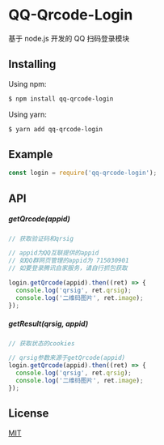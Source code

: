 # QQ-Qrcode-Login

基于 node.js 开发的 QQ 扫码登录模块

## Installing

Using npm:

```bash
$ npm install qq-qrcode-login
```

Using yarn:

```bash
$ yarn add qq-qrcode-login
```

## Example

```js
const login = require('qq-qrcode-login');
```

## API

##### getQrcode(appid)

```js
// 获取验证码和qrsig

// appid为QQ互联提供的appid
// 如QQ群网页管理的appid为 715030901
// 如要登录腾讯自家服务，请自行抓包获取

login.getQrcode(appid).then((ret) => {
  console.log('qrsig', ret.qrsig);
  console.log('二维码图片', ret.image);
});
```


##### getResult(qrsig, appid)

```js
// 获取状态的cookies

// qrsig参数来源于getQrcode(appid)
login.getQrcode(appid).then((ret) => {
  console.log('qrsig', ret.qrsig);
  console.log('二维码图片', ret.image);
});
```

## License

[MIT](LICENSE)